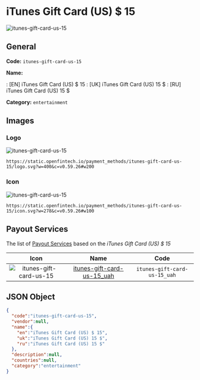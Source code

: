 
# iTunes Gift Card (US) $ 15 
![itunes-gift-card-us-15](https://static.openfintech.io/payment_methods/itunes-gift-card-us-15/logo.svg?w=400&c=v0.59.26#w200)  

## General 
**Code:** `itunes-gift-card-us-15` 
 
**Name:** 
 
:	[EN] iTunes Gift Card (US) $ 15 
:	[UK] iTunes Gift Card (US) 15 $ 
:	[RU] iTunes Gift Card (US) 15 $ 
 
**Category:** `entertainment` 
 

## Images 

### Logo 
![itunes-gift-card-us-15](https://static.openfintech.io/payment_methods/itunes-gift-card-us-15/logo.svg?w=400&c=v0.59.26#w200)  

```
https://static.openfintech.io/payment_methods/itunes-gift-card-us-15/logo.svg?w=400&c=v0.59.26#w200
```  

### Icon 
![itunes-gift-card-us-15](https://static.openfintech.io/payment_methods/itunes-gift-card-us-15/icon.svg?w=278&c=v0.59.26#w100)  

```
https://static.openfintech.io/payment_methods/itunes-gift-card-us-15/icon.svg?w=278&c=v0.59.26#w100
```  

## Payout Services 
 
The list of [Payout Services](/payout-services/) based on the _iTunes Gift Card (US) $ 15_ 

|Icon|Name|Code| 
|:---:|:---:|:---:| 
|![itunes-gift-card-us-15](https://static.openfintech.io/payout_methods/itunes-gift-card-us-15/icon.svg?w=278&c=v0.59.26#w40) |[itunes-gift-card-us-15_uah](/payout-services/itunes-gift-card-us-15_uah/)|`itunes-gift-card-us-15_uah`| 
 

## JSON Object 

```json
{
  "code":"itunes-gift-card-us-15",
  "vendor":null,
  "name":{
    "en":"iTunes Gift Card (US) $ 15",
    "uk":"iTunes Gift Card (US) 15 $",
    "ru":"iTunes Gift Card (US) 15 $"
  },
  "description":null,
  "countries":null,
  "category":"entertainment"
}
```  
